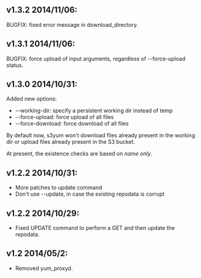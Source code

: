 v1.3.2 2014/11/06:
------------------

BUGFIX: fixed error message in download_directory.

v1.3.1 2014/11/06:
------------------

BUGFIX: force upload of input arguments, regardless of --force-upload status.

v1.3.0 2014/10/31:
------------------

Added new options:
 * --working-dir: specify a persistent working dir instead of temp
 * --force-upload: force upload of all files
 * --force-download: force download of all files

By default now, s3yum won't download files already present in the working dir
or upload files already present in the S3 bucket.

At present, the existence checks are based on *name only*.

v1.2.2 2014/10/31:
---------------

* More patches to update command
* Don't use --update, in case the existing repodata is corrupt

v1.2.2 2014/10/29:
---------------

* Fixed UPDATE command to perform a GET and then update the repodata.

v1.2 2014/05/2:
---------------

* Removed yum_proxyd.

